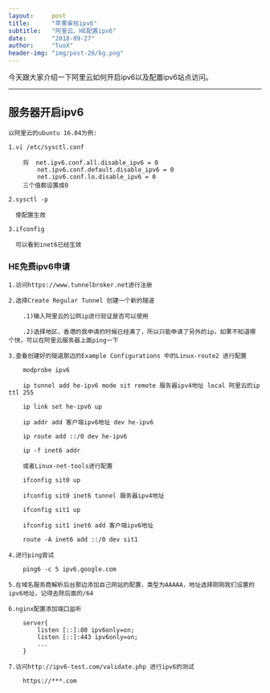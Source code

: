 ```yaml
---
layout:     post
title:      "苹果审核ipv6"
subtitle:   "阿里云、HE配置ipv6"
date:       "2018-09-27"
author:     "TuoX"
header-img: "img/post-26/bg.png"
---
```


今天跟大家介绍一下阿里云如何开启ipv6以及配置ipv6站点访问。

***

## 服务器开启ipv6

    以阿里云的ubuntu 16.04为例:

    1.vi /etc/sysctl.conf

        将  net.ipv6.conf.all.disable_ipv6 = 0
            net.ipv6.conf.default.disable_ipv6 = 0
            net.ipv6.conf.lo.disable_ipv6 = 0
        三个值都设置成0

    2.sysctl -p
      
      使配置生效

    3.ifconfig 
     
      可以看到inet6已经生效
    

### HE免费ipv6申请

    1.访问https://www.tunnelbroker.net进行注册

    2.选择Create Regular Tunnel 创建一个新的隧道

        .1)输入阿里云的公网ip进行验证是否可以使用

        .2)选择地区，香港的我申请的时候已经满了，所以只能申请了另外的ip，如果不知道哪个快，可以在阿里云服务器上面ping一下

    3.查看创建好的隧道那边的Example Configurations 中的Linux-route2 进行配置

        modprobe ipv6

        ip tunnel add he-ipv6 mode sit remote 服务器ipv4地址 local 阿里云的ip ttl 255

        ip link set he-ipv6 up

        ip addr add 客户端ipv6地址 dev he-ipv6

        ip route add ::/0 dev he-ipv6

        ip -f inet6 addr
        
        或者Linux-net-tools进行配置

        ifconfig sit0 up

        ifconfig sit0 inet6 tunnel 服务器ipv4地址

        ifconfig sit1 up

        ifconfig sit1 inet6 add 客户端ipv6地址

        route -A inet6 add ::/0 dev sit1

    4.进行ping尝试

        ping6 -c 5 ipv6.google.com

    5.在域名服务商解析后台那边添加自己网站的配置，类型为AAAAA，地址选择刚刚我们设置的ipv6地址，记得去除后面的/64

    6.nginx配置添加端口监听 

        server{
            listen [::]:80 ipv6only=on;
            listen [::]:443 ipv6only=on;
            ...
        }

    7.访问http://ipv6-test.com/validate.php 进行ipv6的测试

        https://***.com

    

